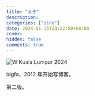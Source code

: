 ```yaml
---
title: "关于"
description:
categories: ["zine"]
date: 2024-01-15T23:22:50+08:00
cover:
hidden: false
comments: true
---
```


![W Kuala Lumpur 2024](https://static.fatesinger.com/2024/01/92na8vk3hhk9blsb.jpg)

bigfa，2012 年开始写博客。

第二版。
